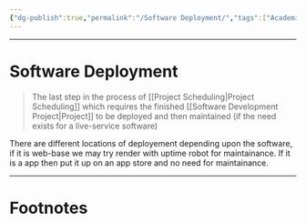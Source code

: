 ```yaml
---
{"dg-publish":true,"permalink":"/Software Deployment/","tags":["Academics","Software-Development"]}
---
```



---
# Software Deployment
> The last step in the process of [[Project Scheduling\|Project Scheduling]] which requires the finished [[Software Development Project\|Project]] to be deployed and then maintained (if the need exists for a live-service software)

There are different locations of deployement depending upon the software, if it is web-base we may try render with uptime robot for maintainance. If it is a app then put it up on an app store and no need for maintainance.


---
# Footnotes